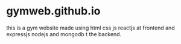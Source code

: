 # gymweb.github.io
this is a gym website made using html css js reactjs at frontend and expressjs nodejs and mongodb t the backend.
